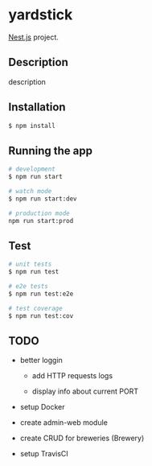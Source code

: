 # yardstick

[Nest.js](https://docs.nestjs.com/) project.

## Description

description

## Installation

```bash
$ npm install
```

## Running the app

```bash
# development
$ npm run start

# watch mode
$ npm run start:dev

# production mode
npm run start:prod
```

## Test

```bash
# unit tests
$ npm run test

# e2e tests
$ npm run test:e2e

# test coverage
$ npm run test:cov
```

## TODO

* better loggin
  * add HTTP requests logs

  * display info about current PORT

* setup Docker

* create admin-web module

* create CRUD for breweries (Brewery)

* setup TravisCI
